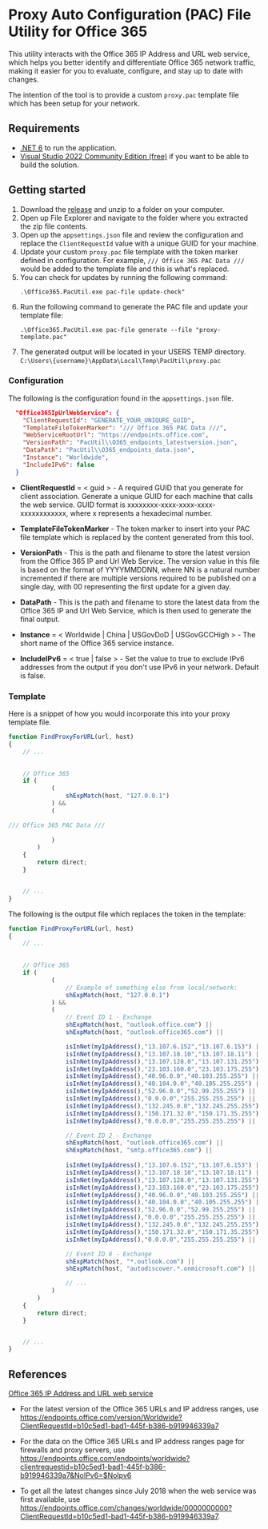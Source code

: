 ﻿# Proxy Auto Configuration (PAC) File Utility for Office 365

This utility interacts with the Office 365 IP Address and URL web service, which helps you better identify and differentiate Office 365 network traffic, making it easier for you to evaluate, configure, and stay up to date with changes.

The intention of the tool is to provide a custom `proxy.pac` template file which has been setup for your network.


## Requirements
- [.NET 6]() to run the application.
- [Visual Studio 2022 Community Edition (free)]() if you want to be able to build the solution.


## Getting started

1. Download the [release](https://github.com/calloncampbell/Office365-PacUtil/releases) and unzip to a folder on your computer.
1. Open up File Explorer and navigate to the folder where you extracted the zip file contents.
1. Open up the `appsettings.json` file and review the configuration and replace the `ClientRequestId` value with a unique GUID for your machine.
1. Update your custom `proxy.pac` file template with the token marker defined in configuration. For example, `/// Office 365 PAC Data ///` would be added to the template file and this is what's replaced.
1. You can check for updates by running the following command:
   ```console
   .\Office365.PacUtil.exe pac-file update-check"
   ````
1. Run the following command to generate the PAC file and update your template file:
   ```console
   .\Office365.PacUtil.exe pac-file generate --file "proxy-template.pac"
   ````
1. The generated output will be located in your USERS TEMP directory. `C:\Users\{username}\AppData\Local\Temp\PacUtil\proxy.pac`


### Configuration

The following is the configuration found in the `appsettings.json` file.

```json
  "Office365IpUrlWebService": {
    "ClientRequestId": "GENERATE_YOUR_UNIQURE_GUID",
    "TemplateFileTokenMarker": "/// Office 365 PAC Data ///",
    "WebServiceRootUrl": "https://endpoints.office.com",
    "VersionPath": "PacUtil\\O365_endpoints_latestversion.json",
    "DataPath": "PacUtil\\O365_endpoints_data.json",
    "Instance": "Worldwide",
    "IncludeIPv6": false
  }
```

- **ClientRequestId** = < guid > - A required GUID that you generate for client association. Generate a unique GUID for each machine that calls the web service. GUID format is xxxxxxxx-xxxx-xxxx-xxxx-xxxxxxxxxxxx, where x represents a hexadecimal number.

- **TemplateFileTokenMarker** - The token marker to insert into your PAC file template which is replaced by the content generated from this tool.

- **VersionPath** - This is the path and filename to store the latest version from the Office 365 IP and Url Web Service. The version value in this file is based on the format of YYYYMMDDNN, where NN is a natural number incremented if there are multiple versions required to be published on a single day, with 00 representing the first update for a given day.

- **DataPath** - This is the path and filename to store the latest data from the Office 365 IP and Url Web Service, which is then used to generate the final output. 

- **Instance** = < Worldwide | China | USGovDoD | USGovGCCHigh > - The short name of the Office 365 service instance.

- **IncludeIPv6** = < true | false > - Set the value to true to exclude IPv6 addresses from the output if you don't use IPv6 in your network. Default is false.


### Template

Here is a snippet of how you would incorporate this into your proxy template file.

```javascript
function FindProxyForURL(url, host)
{
    // ...
	

    // Office 365
	if (
            (
		        shExpMatch(host, "127.0.0.1")
		    ) &&
		    (

/// Office 365 PAC Data ///
				
			)
	    )
    {
        return direct;
    }


	// ...
}
```

The following is the output file which replaces the token in the template:

```javascript
function FindProxyForURL(url, host)
{
    // ...
	

    // Office 365
	if (
            (
                // Example of something else from local/network:
		        shExpMatch(host, "127.0.0.1")
		    ) &&
		    (
                // Event ID 1 - Exchange
                shExpMatch(host, "outlook.office.com") ||
                shExpMatch(host, "outlook.office365.com") ||

                isInNet(myIpAddress(),"13.107.6.152","13.107.6.153") ||
                isInNet(myIpAddress(),"13.107.18.10","13.107.18.11") ||
                isInNet(myIpAddress(),"13.107.128.0","13.107.131.255") ||
                isInNet(myIpAddress(),"23.103.160.0","23.103.175.255") ||
                isInNet(myIpAddress(),"40.96.0.0","40.103.255.255") ||
                isInNet(myIpAddress(),"40.104.0.0","40.105.255.255") ||
                isInNet(myIpAddress(),"52.96.0.0","52.99.255.255") ||
                isInNet(myIpAddress(),"0.0.0.0","255.255.255.255") ||
                isInNet(myIpAddress(),"132.245.0.0","132.245.255.255") ||
                isInNet(myIpAddress(),"150.171.32.0","150.171.35.255") ||
                isInNet(myIpAddress(),"0.0.0.0","255.255.255.255") ||

                // Event ID 2 - Exchange
                shExpMatch(host, "outlook.office365.com") ||
                shExpMatch(host, "smtp.office365.com") ||
				
                isInNet(myIpAddress(),"13.107.6.152","13.107.6.153") ||
                isInNet(myIpAddress(),"13.107.18.10","13.107.18.11") ||
                isInNet(myIpAddress(),"13.107.128.0","13.107.131.255") ||
                isInNet(myIpAddress(),"23.103.160.0","23.103.175.255") ||
                isInNet(myIpAddress(),"40.96.0.0","40.103.255.255") ||
                isInNet(myIpAddress(),"40.104.0.0","40.105.255.255") ||
                isInNet(myIpAddress(),"52.96.0.0","52.99.255.255") ||
                isInNet(myIpAddress(),"0.0.0.0","255.255.255.255") ||
                isInNet(myIpAddress(),"132.245.0.0","132.245.255.255") ||
                isInNet(myIpAddress(),"150.171.32.0","150.171.35.255") ||
                isInNet(myIpAddress(),"0.0.0.0","255.255.255.255") ||

                // Event ID 8 - Exchange
                shExpMatch(host, "*.outlook.com") ||
                shExpMatch(host, "autodiscover.*.onmicrosoft.com") ||

                // ...
			)
	    )
    {
        return direct;
    }


	// ...
}
```


## References

[Office 365 IP Address and URL web service](https://learn.microsoft.com/en-us/microsoft-365/enterprise/microsoft-365-ip-web-service?view=o365-worldwide)

- For the latest version of the Office 365 URLs and IP address ranges, use https://endpoints.office.com/version/Worldwide?ClientRequestId=b10c5ed1-bad1-445f-b386-b919946339a7

- For the data on the Office 365 URLs and IP address ranges page for firewalls and proxy servers, use https://endpoints.office.com/endpoints/worldwide?clientrequestid=b10c5ed1-bad1-445f-b386-b919946339a7&NoIPv6=$NoIpv6

- To get all the latest changes since July 2018 when the web service was first available, use https://endpoints.office.com/changes/worldwide/0000000000?ClientRequestId=b10c5ed1-bad1-445f-b386-b919946339a7.
